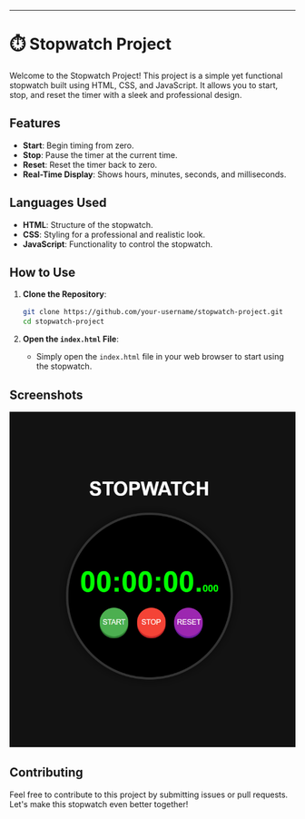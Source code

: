 

---

# ⏱️ Stopwatch Project

Welcome to the Stopwatch Project! This project is a simple yet functional stopwatch built using HTML, CSS, and JavaScript. It allows you to start, stop, and reset the timer with a sleek and professional design.

## Features

- **Start**: Begin timing from zero.
- **Stop**: Pause the timer at the current time.
- **Reset**: Reset the timer back to zero.
- **Real-Time Display**: Shows hours, minutes, seconds, and milliseconds.

## Languages Used

- **HTML**: Structure of the stopwatch.
- **CSS**: Styling for a professional and realistic look.
- **JavaScript**: Functionality to control the stopwatch.

## How to Use

1. **Clone the Repository**:
   ```bash
   git clone https://github.com/your-username/stopwatch-project.git
   cd stopwatch-project
   ```

2. **Open the `index.html` File**:
   - Simply open the `index.html` file in your web browser to start using the stopwatch.

## Screenshots

![Project Screenshot](Stopwatchimage.png)

## Contributing

Feel free to contribute to this project by submitting issues or pull requests. Let's make this stopwatch even better together!


